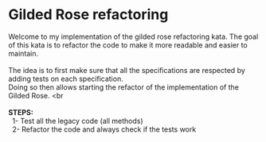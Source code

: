 <h1>Gilded Rose refactoring</h1>

Welcome to my implementation of the gilded rose refactoring kata. The goal of this kata is to refactor the code to make it more readable and easier to maintain.<br><br>
The idea is to first make sure that all the specifications are respected by adding tests on each specification.<br>
Doing so then allows starting the refactor of the implementation of the Gilded Rose.
<br<br><br>
<b>STEPS:</b><br>
&nbsp;&nbsp;1- Test all the legacy code (all methods)<br>
&nbsp;&nbsp;2- Refactor the code and always check if the tests work
